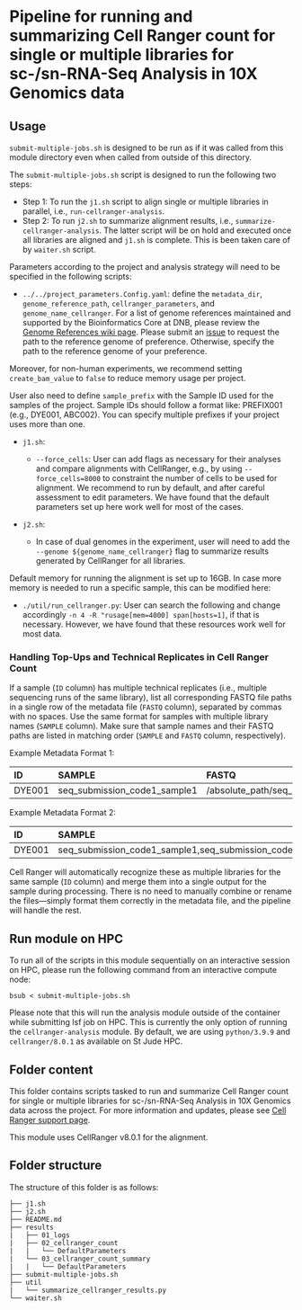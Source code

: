 # Pipeline for running and summarizing Cell Ranger count for single or multiple libraries for sc-/sn-RNA-Seq Analysis in 10X Genomics data

## Usage

`submit-multiple-jobs.sh` is designed to be run as if it was called from this module directory even when called from outside of this directory.

The `submit-multiple-jobs.sh` script is designed to run the following two steps: 
   - Step 1: To run the `j1.sh` script to align single or multiple libraries in parallel, i.e., `run-cellranger-analysis`. 
   - Step 2: To run `j2.sh` to summarize alignment results, i.e., `summarize-cellranger-analysis`. The latter script will be on hold and executed once all libraries are aligned and `j1.sh` is complete. This is been taken care of by `waiter.sh` script.

Parameters according to the project and analysis strategy will need to be specified in the following scripts:
- `../../project_parameters.Config.yaml`: define the `metadata_dir`, `genome_reference_path`, `cellranger_parameters`, and `genome_name_cellranger`. For a list of genome references maintained and supported by the Bioinformatics Core at DNB, please review the [Genome References wiki page](https://github.com/stjude-dnb-binfcore/sc-rna-seq-snap/wiki/2.-Genome-References). Please submit an [issue](https://github.com/stjude-dnb-binfcore/sc-rna-seq-snap/issues) to request the path to the reference genome of preference. Otherwise, specify the path to the reference genome of your preference. 

Moreover, for non-human experiments, we recommend setting `create_bam_value` to `false` to reduce memory usage per project. 

User also need to define `sample_prefix` with the Sample ID used for the samples of the project. Sample IDs should follow a format like: PREFIX001 (e.g., DYE001, ABC002). You can specify multiple prefixes if your project uses more than one.

- `j1.sh`: 
  - `--force_cells`: User can add flags as necessary for their analyses and compare alignments with CellRanger, e.g., by using `--force_cells=8000` to constraint the number of cells to be used for alignment. We recommend to run by default, and after careful assessment to edit parameters. We have found that the default parameters set up here work well for most of the cases.

- `j2.sh`: 
   - In case of dual genomes in the experiment, user will need to add the `--genome ${genome_name_cellranger}` flag to summarize results generated by CellRanger for all libraries.
   

Default memory for running the alignment is set up to 16GB. In case more memory is needed to run a specific sample, this can be modified here:
- `./util/run_cellranger.py`: User can search the following and change accordingly `-n 4 -R "rusage[mem=4000] span[hosts=1]`, if that is necessary. However, we have found that these resources work well for most data. 


### Handling Top-Ups and Technical Replicates in Cell Ranger Count

If a sample (`ID` column) has multiple technical replicates (i.e., multiple sequencing runs of the same library), list all corresponding FASTQ file paths in a single row of the metadata file (`FASTQ` column), separated by commas with no spaces. Use the same format for samples with multiple library names (`SAMPLE` column). Make sure that sample names and their FASTQ paths are listed in matching order (`SAMPLE` and `FASTQ` column, respectively). 


Example Metadata Format 1:

| ID | SAMPLE | FASTQ | 
:----------|:----------|:----------|
| DYE001 | seq_submission_code1_sample1 | /absolute_path/seq_submission_code1/replicate1,/absolute_path/seq_submission_code1/replicate2 | 

Example Metadata Format 2:

| ID | SAMPLE | FASTQ | 
:----------|:----------|:----------|
| DYE001 | seq_submission_code1_sample1,seq_submission_code2_sample2 | /absolute_path/seq_submission_code1,/absolute_path/seq_submission_code2 | 


Cell Ranger will automatically recognize these as multiple libraries for the same sample (`ID` column) and merge them into a single output for the sample during processing. There is no need to manually combine or rename the files—simply format them correctly in the metadata file, and the pipeline will handle the rest.


## Run module on HPC

To run all of the scripts in this module sequentially on an interactive session on HPC, please run the following command from an interactive compute node:

```
bsub < submit-multiple-jobs.sh
```

Please note that this will run the analysis module outside of the container while submitting lsf job on HPC. This is currently the only option of running the `cellranger-analysis` module. By default, we are using `python/3.9.9` and `cellranger/8.0.1` as available on St Jude HPC.


## Folder content
This folder contains scripts tasked to run and summarize Cell Ranger count for single or multiple libraries for sc-/sn-RNA-Seq Analysis in 10X Genomics data across the project. For more information and updates, please see [Cell Ranger support page](https://www.10xgenomics.com/support/software/cell-ranger/latest/analysis/running-pipelines/cr-gex-count).

This module uses CellRanger v8.0.1 for the alignment.


## Folder structure 

The structure of this folder is as follows:

```
├── j1.sh
├── j2.sh
├── README.md
├── results
|   ├── 01_logs
|   ├── 02_cellranger_count
|   |   └── DefaultParameters
|   └── 03_cellranger_count_summary
|   |   └── DefaultParameters
├── submit-multiple-jobs.sh
├── util
|   └── summarize_cellranger_results.py
└── waiter.sh
```